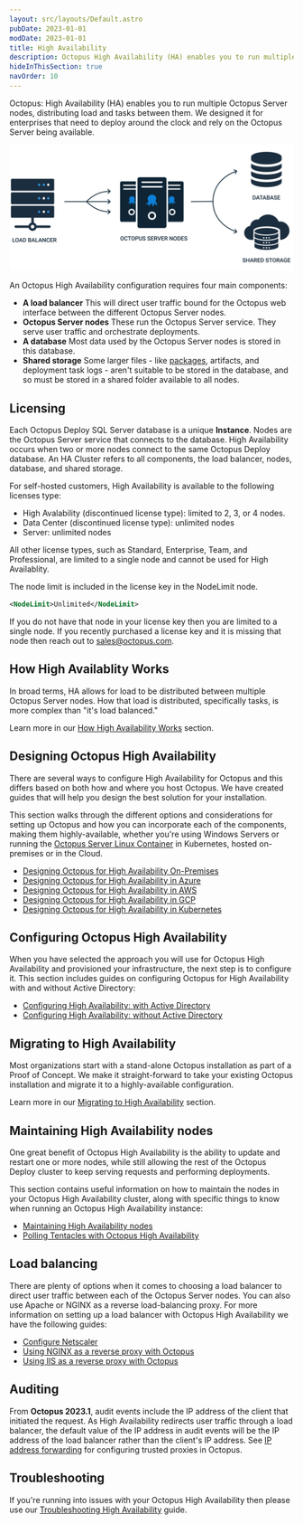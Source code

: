 ```yaml
---
layout: src/layouts/Default.astro
pubDate: 2023-01-01
modDate: 2023-01-01
title: High Availability
description: Octopus High Availability (HA) enables you to run multiple Octopus Server nodes, distributing load and tasks between them.
hideInThisSection: true
navOrder: 10
---
```


Octopus: High Availability (HA) enables you to run multiple Octopus Server nodes, distributing load and tasks between them. We designed it for enterprises that need to deploy around the clock and rely on the Octopus Server being available.

![High availability diagram](/docs/administration/high-availability/images/high-availability.svg "width=500")

An Octopus High Availability configuration requires four main components:

- **A load balancer**
  This will direct user traffic bound for the Octopus web interface between the different Octopus Server nodes.
- **Octopus Server nodes**
  These run the Octopus Server service. They serve user traffic and orchestrate deployments.
- **A database**
  Most data used by the Octopus Server nodes is stored in this database.
- **Shared storage**
  Some larger files - like [packages](/docs/packaging-applications/package-repositories), artifacts, and deployment task logs - aren't suitable to be stored in the database, and so must be stored in a shared folder available to all nodes.

## Licensing

Each Octopus Deploy SQL Server database is a unique **Instance**.  Nodes are the Octopus Server service that connects to the database.  High Availability occurs when two or more nodes connect to the same Octopus Deploy database.  An HA Cluster refers to all components, the load balancer, nodes, database, and shared storage.

For self-hosted customers, High Availability is available to the following licenses type:

- High Avalability (discontinued license type): limited to 2, 3, or 4 nodes.
- Data Center (discontinued license type): unlimited nodes
- Server: unlimited nodes

All other license types, such as Standard, Enterprise, Team, and Professional, are limited to a single node and cannot be used for High Availablity.

The node limit is included in the license key in the NodeLimit node.

```xml
<NodeLimit>Unlimited</NodeLimit>
```

If you do not have that node in your license key then you are limited to a single node.  If you recently purchased a license key and it is missing that node then reach out to [sales@octopus.com](mailto:sales@octopus.com).

## How High Availablity Works

In broad terms, HA allows for load to be distributed between multiple Octopus Server nodes.  How that load is distributed, specifically tasks, is more complex than "it's load balanced."

Learn more in our [How High Availability Works](/docs/administration/high-availability/how-high-availability-works) section.

## Designing Octopus High Availability

There are several ways to configure High Availability for Octopus and this differs based on both how and where you host Octopus. We have created guides that will help you design the best solution for your installation. 

This section walks through the different options and considerations for setting up Octopus and how you can incorporate each of the components, making them highly-available, whether you're using Windows Servers or running the [Octopus Server Linux Container](/docs/installation/octopus-server-linux-container) in Kubernetes, hosted on-premises or in the Cloud.

- [Designing Octopus for High Availability On-Premises](/docs/administration/high-availability/design/octopus-for-high-availability-on-premises)
- [Designing Octopus for High Availability in Azure](/docs/administration/high-availability/design/octopus-for-high-availability-on-azure)
- [Designing Octopus for High Availability in AWS](/docs/administration/high-availability/design/octopus-for-high-availability-on-aws)
- [Designing Octopus for High Availability in GCP](/docs/administration/high-availability/design/octopus-for-high-availability-on-gcp)
- [Designing Octopus for High Availability in Kubernetes](/docs/installation/octopus-server-linux-container/octopus-in-kubernetes)

## Configuring Octopus High Availability

When you have selected the approach you will use for Octopus High Availability and provisioned your infrastructure, the next step is to configure it. This section includes guides on configuring Octopus for High Availability with and without Active Directory:

- [Configuring High Availability: with Active Directory](/docs/administration/high-availability/configure/octopus-with-active-directory)
- [Configuring High Availability: without Active Directory](/docs/administration/high-availability/configure/octopus-without-active-directory)

## Migrating to High Availability

Most organizations start with a stand-alone Octopus installation as part of a Proof of Concept. We make it straight-forward to take your existing Octopus installation and migrate it to a highly-available configuration.

Learn more in our [Migrating to High Availability](/docs/administration/high-availability/migrate) section.

## Maintaining High Availability nodes

One great benefit of Octopus High Availability is the ability to update and restart one or more nodes, while still allowing the rest of the Octopus Deploy cluster to keep serving requests and performing deployments. 

This section contains useful information on how to maintain the nodes in your Octopus High Availability cluster, along with specific things to know when running an Octopus High Availability instance:

- [Maintaining High Availability nodes](/docs/administration/high-availability/maintain/maintain-high-availability-nodes)
- [Polling Tentacles with Octopus High Availability](/docs/administration/high-availability/maintain/polling-tentacles-with-ha)

## Load balancing

There are plenty of options when it comes to choosing a load balancer to direct user traffic between each of the Octopus Server nodes. You can also use Apache or NGINX as a reverse load-balancing proxy. For more information on setting up a load balancer with Octopus High Availability we have the following guides:

- [Configure Netscaler](/docs/administration/high-availability/load-balancing/configuring-netscaler)
- [Using NGINX as a reverse proxy with Octopus](/docs/security/exposing-octopus/use-nginx-as-reverse-proxy)
- [Using IIS as a reverse proxy with Octopus](/docs/security/exposing-octopus/use-iis-as-reverse-proxy)

## Auditing

From **Octopus 2023.1**, audit events include the IP address of the client that initiated the request. As High Availability redirects user traffic through a load balancer, the default value of the IP address in audit events will be the IP address of the load balancer rather than the client's IP address. See [IP address forwarding](/docs/security/users-and-teams/auditing/#ip-address-forwarding) for configuring trusted proxies in Octopus.

## Troubleshooting

If you're running into issues with your Octopus High Availability then please use our [Troubleshooting High Availability](/docs/administration/high-availability/troubleshooting) guide.
